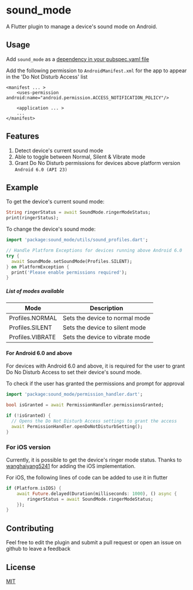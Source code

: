 # sound_mode

A Flutter plugin to manage a device's sound mode on Android.


## Usage 
Add `sound_mode` as a [dependency in your pubspec.yaml file](https://flutter.dev/docs/development/packages-and-plugins/using-packages)

Add the following permission to `AndroidManifest.xml` for the app to appear in the 'Do Not Disturb Access' list
```
<manifest ... >
    <uses-permission android:name="android.permission.ACCESS_NOTIFICATION_POLICY"/>
    
    <application ... >
    ...
</manifest>
```

## Features
1. Detect device's current sound mode
2. Able to toggle between Normal, Silent & Vibrate mode
3. Grant Do No Disturb permissions for devices above platform version `Android 6.0 (API 23)` 

## Example
To get the device's current sound mode:
 
```dart
String ringerStatus = await SoundMode.ringerModeStatus;
print(ringerStatus);
```

To change the device's sound mode:

```dart
import 'package:sound_mode/utils/sound_profiles.dart';

// Handle Platform Exceptions for devices running above Android 6.0 
try {
  await SoundMode.setSoundMode(Profiles.SILENT);
} on PlatformException {
  print('Please enable permissions required');
}
```

##### List of modes available
| Mode  | Description |
|---|---|
| Profiles.NORMAL  | Sets the device to normal mode  |
| Profiles.SILENT  | Sets the device to silent mode  |
| Profiles.VIBRATE  | Sets the device to vibrate mode  |

#### For Android 6.0 and above
For devices with Android 6.0 and above, it is required for the user to grant Do No Disturb Access to set their device's sound mode. 

To check if the user has granted the permissions and prompt for approval
```dart
import 'package:sound_mode/permission_handler.dart';

bool isGranted = await PermissionHandler.permissionsGranted;

if (!isGranted) {
  // Opens the Do Not Disturb Access settings to grant the access
  await PermissionHandler.openDoNotDisturbSetting();
}
``` 

### For iOS version
Currently, it is possible to get the device's ringer mode status. Thanks to [wanghaiyang5241](https://github.com/wanghaiyang5241) for adding the iOS implementation.

For iOS, the following lines of code can be added to use it in flutter
```dart
if (Platform.isIOS) {
    await Future.delayed(Duration(milliseconds: 1000), () async {
        ringerStatus = await SoundMode.ringerModeStatus;
    });
}
```

## Contributing
Feel free to edit the plugin and submit a pull request or open an issue on github to leave a feedback

## License
[MIT](https://choosealicense.com/licenses/mit/) 
